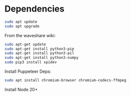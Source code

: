 


# Dependencies
```bash
sudo apt update
sudo apt upgrade
```

From the waveshare wiki:
```bash
sudo apt-get update
sudo apt-get install python3-pip
sudo apt-get install python3-pil
sudo apt-get install python3-numpy
sudo pip3 install spidev
```

Install Puppeteer Deps:
```bash
sudo apt install chromium-browser chromium-codecs-ffmpeg
```

Install Node 20+